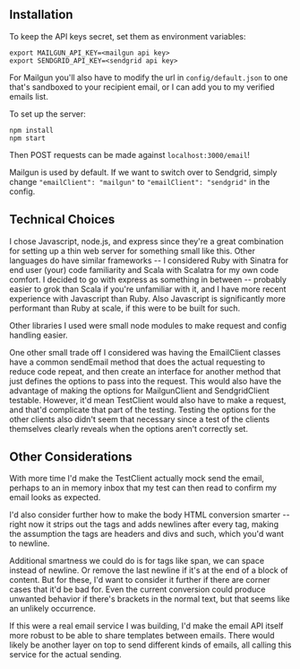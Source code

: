 ## Installation

To keep the API keys secret, set them as environment variables:
```
export MAILGUN_API_KEY=<mailgun api key>
export SENDGRID_API_KEY=<sendgrid api key>
```

For Mailgun you'll also have to modify the url in `config/default.json` to one 
that's sandboxed to your recipient email, or I can add you to my verified emails 
list.


To set up the server:
```
npm install
npm start
```

Then POST requests can be made against `localhost:3000/email`!

Mailgun is used by default. If we want to switch over to Sendgrid, simply change 
`"emailClient": "mailgun"` to `"emailClient": "sendgrid"` in the config.

## Technical Choices

I chose Javascript, node.js, and express since they're a great combination for 
setting up a thin web server for something small like this. Other languages do 
have similar frameworks -- I considered Ruby with Sinatra for end user (your) 
code familiarity and Scala with Scalatra for my own code comfort. I decided to 
go with express as something in between -- probably easier to grok than Scala if 
you're unfamiliar with it, and I have more recent experience with Javascript 
than Ruby. Also Javascript is significantly more performant than Ruby at scale, 
if this were to be built for such.

Other libraries I used were small node modules to make request and config 
handling easier.

One other small trade off I considered was having the EmailClient classes have a 
common sendEmail method that does the actual requesting to reduce code repeat, 
and then create an interface for another method that just defines the options to 
pass into the request. This would also have the advantage of making the options 
for MailgunClient and SendgridClient testable. However, it'd mean TestClient
would also have to make a request, and that'd complicate that part of the 
testing. Testing the options for the other clients also didn't seem that 
necessary since a test of the clients themselves clearly reveals when the 
options aren't correctly set.

## Other Considerations

With more time I'd make the TestClient actually mock send the email, perhaps to 
an in memory inbox that my test can then read to confirm my email looks as 
expected.

I'd also consider further how to make the body HTML conversion smarter -- right 
now it strips out the tags and adds newlines after every tag, making the 
assumption the tags are headers and divs and such, which you'd want to newline.

Additional smartness we could do is for tags like span, we can space instead of 
newline. Or remove the last newline if it's at the end of a block of content.
But for these, I'd want to consider it further if there are corner cases that 
it'd be bad for. Even the current conversion could produce unwanted behavior if 
there's brackets in the normal text, but that seems like an unlikely occurrence.

If this were a real email service I was building, I'd make the email API itself 
more robust to be able to share templates between emails. There would likely be 
another layer on top to send different kinds of emails, all calling this service 
for the actual sending.


